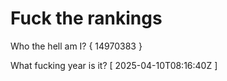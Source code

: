 # Fuck the rankings

Who the hell am I?
{ 14970383 }

What fucking year is it?
[ 2025-04-10T08:16:40Z ]
